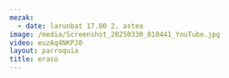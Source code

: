 ```yaml
---
mezak:
  - date: larunbat 17.00 2. astea
image: /media/Screenshot_20250330_010441_YouTube.jpg
video: euzAq4NKPJ0
layout: parroquia
title: eraso
---
```

